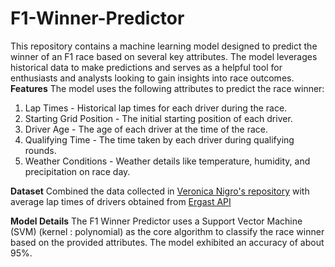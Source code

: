 # F1-Winner-Predictor
This repository contains a machine learning model designed to predict the winner of an F1 race based on several key attributes. The model leverages historical data to make predictions and serves as a helpful tool for enthusiasts and analysts looking to gain insights into race outcomes.
**Features**
The model uses the following attributes to predict the race winner:

1. Lap Times - Historical lap times for each driver during the race.
2. Starting Grid Position - The initial starting position of each driver.
3. Driver Age - The age of each driver at the time of the race.
4. Qualifying Time - The time taken by each driver during qualifying rounds.
5. Weather Conditions - Weather details like temperature, humidity, and precipitation on race day.

**Dataset**
Combined the data collected in [Veronica Nigro's repository](https://github.com/veronicanigro/Formula_1/tree/master/data%20modelling) with average lap times of drivers obtained from [Ergast API](https://ergast.com/mrd/)

**Model Details**
The F1 Winner Predictor uses a Support Vector Machine (SVM) (kernel : polynomial) as the core algorithm to classify the race winner based on the provided attributes.
The model exhibited an accuracy of about 95%.

